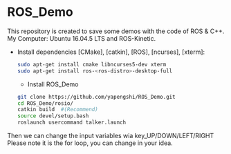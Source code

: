# ROS_Demo
This repository is created to save some demos with the code of ROS &amp; C++.
My Computer: Ubuntu 16.04.5 LTS and ROS-Kinetic.
* Install dependencies [CMake], [catkin], [ROS], [ncurses], [xterm]:
  ```bash
  sudo apt-get install cmake libncurses5-dev xterm
  sudo apt-get install ros-<ros-distro>-desktop-full
  ```
  * Install ROS_Demo

  ```bash
  git clone https://github.com/yapengshi/ROS_Demo.git
  cd ROS_Demo/rosio/
  catkin build  #(Recommend)
  source devel/setup.bash 
  roslaunch usercommand talker.launch
  ```
Then we can change the input variables wia key_UP/DOWN/LEFT/RIGHT
Please note it is the for loop, you can change in your idea.

  
